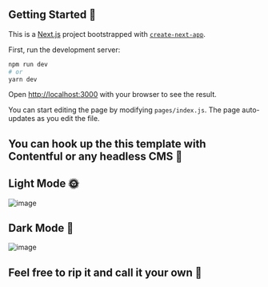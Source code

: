 ## Getting Started 🥱
This is a [Next.js](https://nextjs.org/) project bootstrapped with [`create-next-app`](https://github.com/vercel/next.js/tree/canary/packages/create-next-app).

First, run the development server:

```bash
npm run dev
# or
yarn dev
```

Open [http://localhost:3000](http://localhost:3000) with your browser to see the result.

You can start editing the page by modifying `pages/index.js`. The page auto-updates as you edit the file.

## You can hook up the this template with Contentful or any headless CMS 🤖

## Light Mode 🌞
![image](https://user-images.githubusercontent.com/23277339/116341656-efb3c580-a7fe-11eb-9795-5001891dc2ac.png)

## Dark Mode 🌚
![image](https://user-images.githubusercontent.com/23277339/116341784-2689db80-a7ff-11eb-9d12-1d47f0eb9107.png)

## Feel free to rip it and call it your own 🚀
